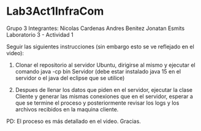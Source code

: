 # Lab3Act1InfraCom

Grupo 3
Integrantes:
Nicolas Cardenas
Andres Benitez
Jonatan Esmits
Laboratorio 3 - Actividad 1


Seguir las siguientes instrucciones (sin embargo esto se ve reflejado en el video):

1. Clonar el repositorio al servidor Ubuntu, dirigirse al mismo y ejecutar el comando java -cp bin Servidor (debe estar instalado java 15 en el servidor o el java del eclipse que se utilice)

2. Despues de llenar los datos que piden en el servidor, ejecutar la clase Cliente y generar las mismas conexiones que en el servidor, esperar a que se termine el proceso y posteriormente revisar los logs y los archivos recibidos en la maquina cliente. 

PD: El proceso es más detallado en el video. Gracias. 
